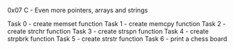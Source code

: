 0x07 C - Even more pointers, arrays and strings

Task 0 - create memset function
Task 1 - create memcpy function
Task 2 - create strchr function
Task 3 - create strspn function
Task 4 - create strpbrk function
Task 5 - create strstr function
Task 6 - print a chess board
